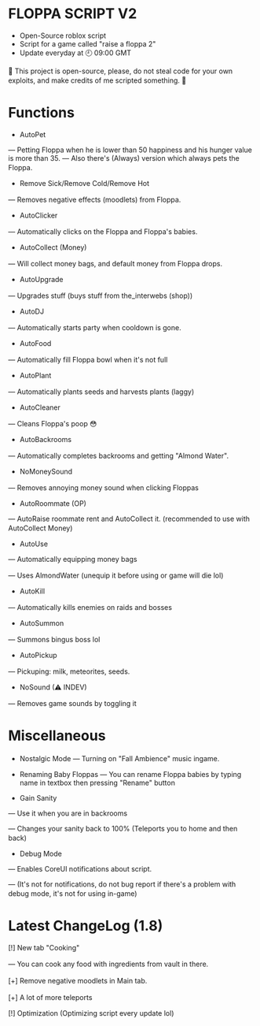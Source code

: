 # FLOPPA SCRIPT V2
- Open-Source roblox script
- Script for a game called "raise a floppa 2"
- Update everyday at 🕘 09:00 GMT

💫 This project is open-source, please, do not steal code for your own exploits, and make credits of me scripted something. 💫
ㅤ

# Functions
- AutoPet

— Petting Floppa when he is lower than 50 happiness and his hunger value is more than 35.
— Also there's (Always) version which always pets the Floppa.
ㅤ

- Remove Sick/Remove Cold/Remove Hot

— Removes negative effects (moodlets) from Floppa.
ㅤ

- AutoClicker

— Automatically clicks on the Floppa and Floppa's babies.
ㅤ

- AutoCollect (Money)

— Will collect money bags, and default money from Floppa drops.
ㅤ

- AutoUpgrade

— Upgrades stuff (buys stuff from the_interwebs (shop))
ㅤ

- AutoDJ

— Automatically starts party when cooldown is gone.
ㅤ

- AutoFood

— Automatically fill Floppa bowl when it's not full
ㅤ

- AutoPlant

— Automatically plants seeds and harvests plants (laggy)
ㅤ

- AutoCleaner

— Cleans Floppa's poop :flushed:
ㅤ

- AutoBackrooms

— Automatically completes backrooms and getting "Almond Water".
ㅤ

- NoMoneySound

— Removes annoying money sound when clicking Floppas
ㅤ

- AutoRoommate (OP)

— AutoRaise roommate rent and AutoCollect it. (recommended to use with AutoCollect Money)
ㅤ

- AutoUse

— Automatically equipping money bags

— Uses AlmondWater (unequip it before using or game will die lol)
ㅤ

- AutoKill

— Automatically kills enemies on raids and bosses
ㅤ

- AutoSummon

— Summons bingus boss lol
ㅤ

- AutoPickup

— Pickuping: milk, meteorites, seeds.
ㅤ

- NoSound (⚠ INDEV)

— Removes game sounds by toggling it
ㅤ

# Miscellaneous


- Nostalgic Mode
— Turning on "Fall Ambience" music ingame.
ㅤ

- Renaming Baby Floppas
— You can rename Floppa babies by typing name in textbox then pressing "Rename" button

- Gain Sanity

— Use it when you are in backrooms

— Changes your sanity back to 100% (Teleports you to home and then back)
ㅤ

- Debug Mode
 
— Enables CoreUI notifications about script.

— (It's not for notifications, do not bug report if there's a problem with debug mode, it's not for using in-game)
ㅤ

# Latest ChangeLog (1.8)

[!] New tab "Cooking"

— You can cook any food with ingredients from vault in there.
ㅤ

[+] Remove negative moodlets in Main tab.
ㅤ

[+] A lot of more teleports
ㅤ

[!] Optimization (Optimizing script every update lol)
